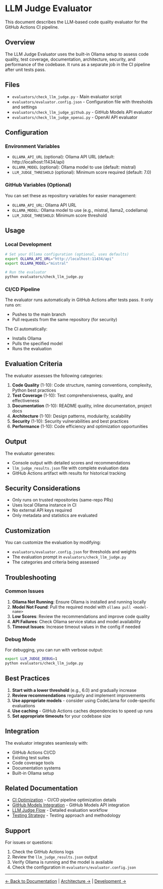 # LLM Judge Evaluator

This document describes the LLM-based code quality evaluator for the GitHub Actions CI pipeline.

## Overview

The LLM Judge Evaluator uses the built-in Ollama setup to assess code quality, test coverage, documentation, architecture, security, and performance of the codebase. It runs as a separate job in the CI pipeline after unit tests pass.

## Files

- `evaluators/check_llm_judge.py` - Main evaluator script
- `evaluators/evaluator.config.json` - Configuration file with thresholds and settings
- `evaluators/check_llm_judge_github.py` - GitHub Models API evaluator
- `evaluators/check_llm_judge_openai.py` - OpenAI API evaluator

## Configuration

### Environment Variables

- `OLLAMA_API_URL` (optional): Ollama API URL (default: http://localhost:11434/api)
- `OLLAMA_MODEL` (optional): Ollama model to use (default: mistral)
- `LLM_JUDGE_THRESHOLD` (optional): Minimum score required (default: 7.0)

### GitHub Variables (Optional)

You can set these as repository variables for easier management:
- `OLLAMA_API_URL`: Ollama API URL
- `OLLAMA_MODEL`: Ollama model to use (e.g., mistral, llama2, codellama)
- `LLM_JUDGE_THRESHOLD`: Minimum score threshold

## Usage

### Local Development

```bash
# Set your Ollama configuration (optional, uses defaults)
export OLLAMA_API_URL="http://localhost:11434/api"
export OLLAMA_MODEL="mistral"

# Run the evaluator
python evaluators/check_llm_judge.py
```

### CI/CD Pipeline

The evaluator runs automatically in GitHub Actions after tests pass. It only runs on:
- Pushes to the main branch
- Pull requests from the same repository (for security)

The CI automatically:
- Installs Ollama
- Pulls the specified model
- Runs the evaluation

## Evaluation Criteria

The evaluator assesses the following categories:

1. **Code Quality** (1-10): Code structure, naming conventions, complexity, Python best practices
2. **Test Coverage** (1-10): Test comprehensiveness, quality, and effectiveness
3. **Documentation** (1-10): README quality, inline documentation, project docs
4. **Architecture** (1-10): Design patterns, modularity, scalability
5. **Security** (1-10): Security vulnerabilities and best practices
6. **Performance** (1-10): Code efficiency and optimization opportunities

## Output

The evaluator generates:
- Console output with detailed scores and recommendations
- `llm_judge_results.json` file with complete evaluation data
- GitHub Actions artifact with results for historical tracking

## Security Considerations

- Only runs on trusted repositories (same-repo PRs)
- Uses local Ollama instance in CI
- No external API keys required
- Only metadata and statistics are evaluated

## Customization

You can customize the evaluation by modifying:
- `evaluators/evaluator.config.json` for thresholds and weights
- The evaluation prompt in `evaluators/check_llm_judge.py`
- The categories and criteria being assessed

## Troubleshooting

### Common Issues

1. **Ollama Not Running**: Ensure Ollama is installed and running locally
2. **Model Not Found**: Pull the required model with `ollama pull <model-name>`
3. **Low Scores**: Review the recommendations and improve code quality
4. **API Failures**: Check Ollama service status and model availability
5. **Timeout Issues**: Increase timeout values in the config if needed

### Debug Mode

For debugging, you can run with verbose output:
```bash
export LLM_JUDGE_DEBUG=1
python evaluators/check_llm_judge.py
```

## Best Practices

1. **Start with a lower threshold** (e.g., 6.0) and gradually increase
2. **Review recommendations** regularly and implement improvements
3. **Use appropriate models** - consider using CodeLlama for code-specific evaluations
4. **Use caching** - GitHub Actions caches dependencies to speed up runs
5. **Set appropriate timeouts** for your codebase size

## Integration

The evaluator integrates seamlessly with:
- GitHub Actions CI/CD
- Existing test suites
- Code coverage tools
- Documentation systems
- Built-in Ollama setup

## Related Documentation

- [CI Optimization](CI_OPTIMIZATION.md) - CI/CD pipeline optimization details
- [GitHub Models Integration](GITHUB_MODELS_INTEGRATION.md) - GitHub Models API integration
- [LLM Judge Flow](LLM_JUDGE_FLOW.md) - Detailed evaluation workflow
- [Testing Strategy](TESTING_STRATEGY.md) - Testing approach and methodology

## Support

For issues or questions:
1. Check the GitHub Actions logs
2. Review the `llm_judge_results.json` output
3. Verify Ollama is running and the model is available
4. Check the configuration in `evaluators/evaluator.config.json`

---

[← Back to Documentation](../README.md#documentation) | [Architecture →](ARCHITECTURE.md) | [Development →](DEVELOPMENT.md) 